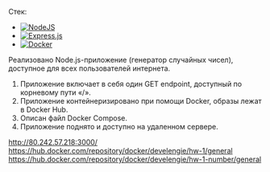 Стек:
 - <a href="https://nodejs.org/en">![NodeJS](https://img.shields.io/badge/node.js-6DA55F?style=for-the-badge&logo=node.js&logoColor=white)</a>
 - <a href="https://expressjs.com/">![Express.js](https://img.shields.io/badge/express.js-%23404d59.svg?style=for-the-badge&logo=express&logoColor=%2361DAFB)</a>
 - <a href="https://www.docker.com/">![Docker](https://img.shields.io/badge/docker-%230db7ed.svg?style=for-the-badge&logo=docker&logoColor=white)</a>

Реализовано Node.js-приложение (генератор случайных чисел), доступное для всех пользователей интернета.

 1. Приложение включает в себя один GET endpoint, доступный по корневому пути «/».
 2. Приложение контейнеризировано при помощи Docker, образы лежат в Docker Hub.
 3. Описан файл Docker Compose.
 4. Приложение поднято и доступно на удаленном сервере.

http://80.242.57.218:3000/<br>
https://hub.docker.com/repository/docker/develengie/hw-1/general<br>
https://hub.docker.com/repository/docker/develengie/hw-1-number/general
